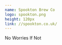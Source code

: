 ```yaml
---
name: Spookton Brew Co
logo: spookton.png
height: 120px
link: //spookton.co.uk/
---
```

<ul style="list-style-type:none; margin:0; padding:0;">
  <li>No Worries If Not</li>
</ul>

